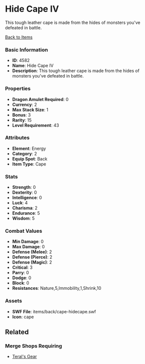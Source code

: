 # Hide Cape IV

This tough leather cape is made from the hides of monsters you've defeated in battle. 

[Back to Items](../items.md)

### Basic Information

- **ID**: 4582
- **Name**: Hide Cape IV
- **Description**: This tough leather cape is made from the hides of monsters you&#039;ve defeated in battle. 

### Properties

- **Dragon Amulet Required**: 0
- **Currency**: 2
- **Max Stack Size**: 1
- **Bonus**: 3
- **Rarity**: 15
- **Level Requirement**: 43

### Attributes

- **Element**: Energy
- **Category**: 2
- **Equip Spot**: Back
- **Item Type**: Cape

### Stats

- **Strength**: 0
- **Dexterity**: 0
- **Intelligence**: 0
- **Luck**: 4
- **Charisma**: 2
- **Endurance**: 5
- **Wisdom**: 5

### Combat Values

- **Min Damage**: 0
- **Max Damage**: 0
- **Defense (Melee)**: 2
- **Defense (Pierce)**: 2
- **Defense (Magic)**: 2
- **Critical**: 3
- **Parry**: 0
- **Dodge**: 0
- **Block**: 0
- **Resistances**: Nature,5,Immobility,1,Shrink,10

### Assets

- **SWF File**: items/back/cape-hidecape.swf
- **Icon**: cape

## Related

### Merge Shops Requiring

- [Teral's Gear](../merge-shops/67-teral-s-gear.md)

